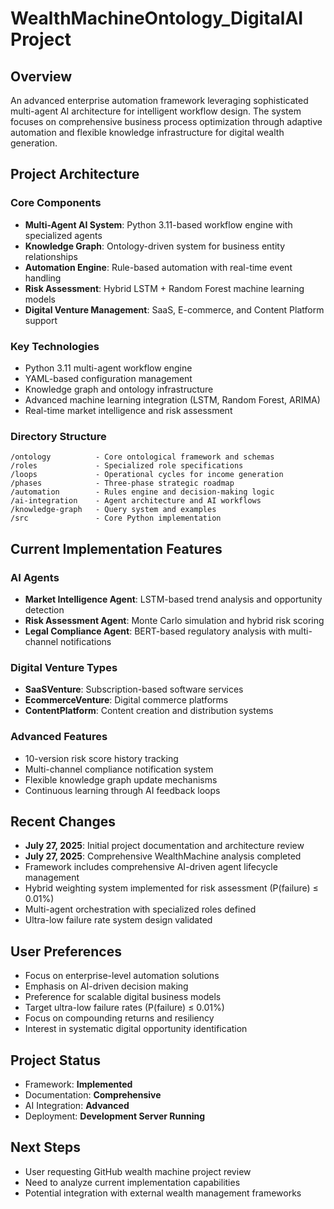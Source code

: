 # WealthMachineOntology_DigitalAI Project

## Overview
An advanced enterprise automation framework leveraging sophisticated multi-agent AI architecture for intelligent workflow design. The system focuses on comprehensive business process optimization through adaptive automation and flexible knowledge infrastructure for digital wealth generation.

## Project Architecture

### Core Components
- **Multi-Agent AI System**: Python 3.11-based workflow engine with specialized agents
- **Knowledge Graph**: Ontology-driven system for business entity relationships
- **Automation Engine**: Rule-based automation with real-time event handling
- **Risk Assessment**: Hybrid LSTM + Random Forest machine learning models
- **Digital Venture Management**: SaaS, E-commerce, and Content Platform support

### Key Technologies
- Python 3.11 multi-agent workflow engine
- YAML-based configuration management
- Knowledge graph and ontology infrastructure
- Advanced machine learning integration (LSTM, Random Forest, ARIMA)
- Real-time market intelligence and risk assessment

### Directory Structure
```
/ontology          - Core ontological framework and schemas
/roles             - Specialized role specifications 
/loops             - Operational cycles for income generation
/phases            - Three-phase strategic roadmap
/automation        - Rules engine and decision-making logic
/ai-integration    - Agent architecture and AI workflows
/knowledge-graph   - Query system and examples
/src               - Core Python implementation
```

## Current Implementation Features

### AI Agents
- **Market Intelligence Agent**: LSTM-based trend analysis and opportunity detection
- **Risk Assessment Agent**: Monte Carlo simulation and hybrid risk scoring
- **Legal Compliance Agent**: BERT-based regulatory analysis with multi-channel notifications

### Digital Venture Types
- **SaaSVenture**: Subscription-based software services
- **EcommerceVenture**: Digital commerce platforms  
- **ContentPlatform**: Content creation and distribution systems

### Advanced Features
- 10-version risk score history tracking
- Multi-channel compliance notification system
- Flexible knowledge graph update mechanisms
- Continuous learning through AI feedback loops

## Recent Changes
- **July 27, 2025**: Initial project documentation and architecture review
- **July 27, 2025**: Comprehensive WealthMachine analysis completed
- Framework includes comprehensive AI-driven agent lifecycle management
- Hybrid weighting system implemented for risk assessment (P(failure) ≤ 0.01%)
- Multi-agent orchestration with specialized roles defined
- Ultra-low failure rate system design validated

## User Preferences
- Focus on enterprise-level automation solutions
- Emphasis on AI-driven decision making
- Preference for scalable digital business models
- Target ultra-low failure rates (P(failure) ≤ 0.01%)
- Focus on compounding returns and resiliency
- Interest in systematic digital opportunity identification

## Project Status
- Framework: **Implemented**
- Documentation: **Comprehensive** 
- AI Integration: **Advanced**
- Deployment: **Development Server Running**

## Next Steps
- User requesting GitHub wealth machine project review
- Need to analyze current implementation capabilities
- Potential integration with external wealth management frameworks